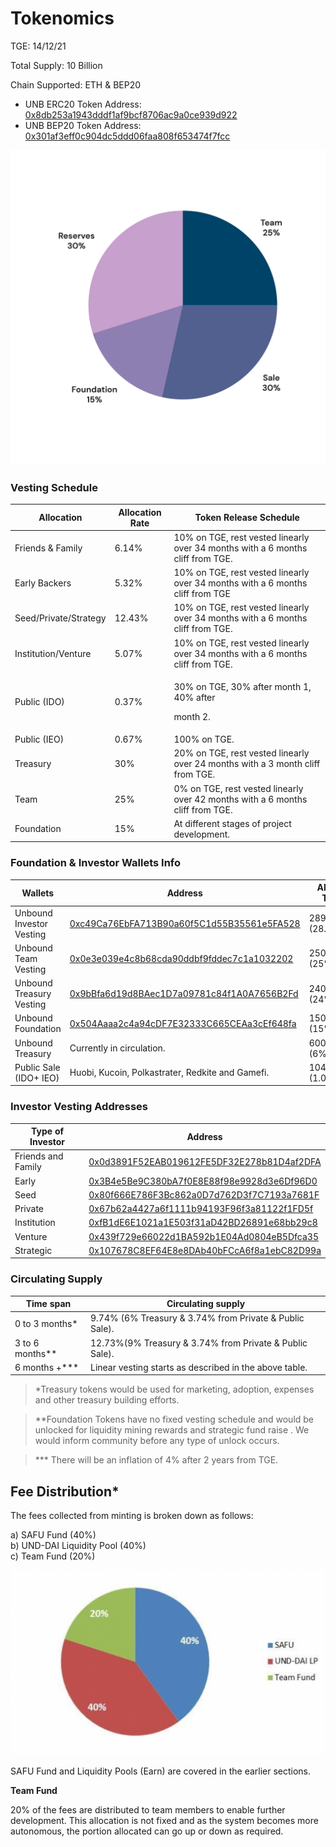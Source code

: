 # Tokenomics

TGE: 14/12/21

Total Supply: 10 Billion

Chain Supported: ETH & BEP20

* UNB ERC20 Token Address: [0x8db253a1943dddf1af9bcf8706ac9a0ce939d922](https://etherscan.io/address/0x8db253a1943dddf1af9bcf8706ac9a0ce939d922)
* UNB BEP20 Token Address: [0x301af3eff0c904dc5ddd06faa808f653474f7fcc](https://bscscan.com/address/0x301af3eff0c904dc5ddd06faa808f653474f7fcc)

![](<../../.gitbook/assets/Tokenomics pie chart-01.jpg>)

### Vesting Schedule

|    Allocation	        | Allocation Rate	 | Token Release Schedule                                                          |
| --------------------- | ---------------- | ------------------------------------------------------------------------------- |
| Friends & Family      | 6.14%            | 10% on TGE, rest vested linearly over 34 months with a 6 months cliff from TGE. |
| Early Backers         | 5.32%            | 10% on TGE, rest vested linearly over 34 months with a 6 months cliff from TGE  |
| Seed/Private/Strategy | 12.43%           | 10% on TGE, rest vested linearly over 34 months with a 6 months cliff from TGE. |
| Institution/Venture   | 5.07%            | 10% on TGE, rest vested linearly over 34 months with a 6 months cliff from TGE. |
| Public (IDO)          | 0.37%            | <p>30% on TGE, 30% after month 1, 40% after </p><p>month 2.</p>                 |
| Public (IEO)          | 0.67%            | 100% on TGE.                                                                    |
| Treasury              | 30%              | 20% on TGE, rest vested linearly over 24 months with a 3 month cliff from TGE.  |
| Team                  | 25%              | 0% on TGE, rest vested linearly over 42 months with a 6 months cliff from TGE.  |
| Foundation            | 15%              | At different stages of project development.                                     |

### Foundation & Investor Wallets Info

| Wallets                  | Address                                                                                                               | Allocated Tokens    |
| ------------------------ | --------------------------------------------------------------------------------------------------------------------- | ------------------- |
| Unbound Investor Vesting | [0xc49Ca76EbFA713B90a60f5C1d55B35561e5FA528](https://etherscan.io/address/0xc49Ca76EbFA713B90a60f5C1d55B35561e5FA528) | 2896000000 (28.96%) |
| Unbound Team Vesting     | [0x0e3e039e4c8b68cda90ddbf9fddec7c1a1032202](https://etherscan.io/address/0x0e3e039e4c8b68cda90ddbf9fddec7c1a1032202) | 2500000000 (25%)    |
| Unbound Treasury Vesting | [0x9bBfa6d19d8BAec1D7a09781c84f1A0A7656B2Fd](https://etherscan.io/address/0x9bBfa6d19d8BAec1D7a09781c84f1A0A7656B2Fd) | 2400000000 (24%)    |
| Unbound Foundation       | [0x504Aaaa2c4a94cDF7E32333C665CEAa3cEf648fa](https://etherscan.io/address/0x504Aaaa2c4a94cDF7E32333C665CEAa3cEf648fa) | 1500000000 (15%)    |
| Unbound Treasury         | Currently in circulation.                                                                                             | 600000000 (6%)      |
| Public Sale (IDO+ IEO)   | Huobi, Kucoin, Polkastrater, Redkite and Gamefi.                                                                      | 104000000 (1.04%)   |

### Investor Vesting Addresses

| Type of Investor   | Address                                                                                                               |
| ------------------ | --------------------------------------------------------------------------------------------------------------------- |
| Friends and Family | [0x0d3891F52EAB019612FE5DF32E278b81D4af2DFA](https://etherscan.io/address/0x0d3891F52EAB019612FE5DF32E278b81D4af2DFA) |
| Early              | [0x3B4e5Be9C380bA7f0E8E88f98e9928d3e6Df96D0](https://etherscan.io/address/0x3B4e5Be9C380bA7f0E8E88f98e9928d3e6Df96D0) |
| Seed               | [0x80f666E786F3Bc862a0D7d762D3f7C7193a7681F](https://etherscan.io/address/0x80f666E786F3Bc862a0D7d762D3f7C7193a7681F) |
| Private            | [0x67b62a4427a6f1111b94193F96f3a81122f1FD5f](https://etherscan.io/address/0x67b62a4427a6f1111b94193F96f3a81122f1FD5f) |
| Institution        | [0xfB1dE6E1021a1E503f31aD42BD26891e68bb29c8](https://etherscan.io/address/0xfB1dE6E1021a1E503f31aD42BD26891e68bb29c8) |
| Venture            | [0x439f729e66022d1BA592b1E04Ad0804eB5Dfca35](https://etherscan.io/address/0x439f729e66022d1BA592b1E04Ad0804eB5Dfca35) |
| Strategic          | [0x107678C8EF64E8e8DAb40bFCcA6f8a1ebC82D99a](https://etherscan.io/address/0x107678C8EF64E8e8DAb40bFCcA6f8a1ebC82D99a) |

### Circulating Supply <a href="#circulating-supply" id="circulating-supply"></a>

| Time span         | Circulating supply                                      |
| ----------------- | ------------------------------------------------------- |
| 0 to 3 months\*   | 9.74% (6% Treasury & 3.74% from Private & Public Sale). |
| 3 to 6 months\*\* | 12.73%(9% Treasury & 3.74% from Private & Public Sale). |
| 6 months +\*\*\*  | Linear vesting starts as described in the above table.  |

> \*Treasury tokens would be used for marketing, adoption, expenses and other treasury building efforts.

> \*\*Foundation Tokens have no fixed vesting schedule and would be unlocked for liquidity mining rewards and strategic fund raise . We would inform community before any type of unlock occurs.

> \*\*\* There will be an inflation of 4% after 2 years from TGE.

## Fee Distribution\*

‌The fees collected from minting is broken down as follows:

a) SAFU Fund (40%)\
b) UND-DAI Liquidity Pool (40%)\
c) Team Fund (20%)&#x20;

![](<../../.gitbook/assets/Screenshot 2021-12-21 at 12.56.22 PM.png>)

SAFU Fund and Liquidity Pools (Earn) are covered in the earlier sections.

**Team Fund**

‌20% of the fees are distributed to team members to enable further development. This allocation is not fixed and as the system becomes more autonomous, the portion allocated can go up or down as required.
